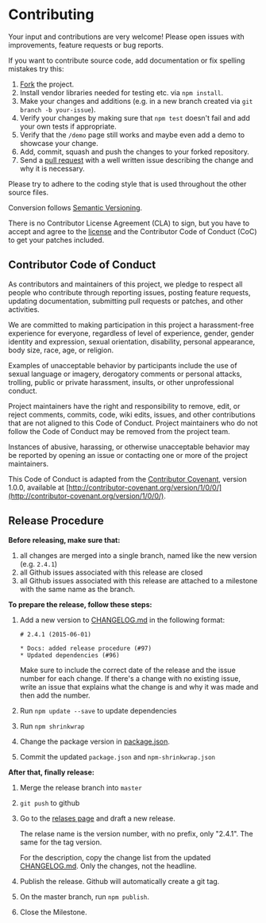 # Contributing

Your input and contributions are very welcome! Please open issues with improvements, feature requests or bug reports.

If you want to contribute source code, add documentation or fix spelling mistakes try this:

1. [Fork](http://help.github.com/forking/) the project.
1. Install vendor libraries needed for testing etc. via `npm install`.
1. Make your changes and additions (e.g. in a new branch created via ```git branch -b your-issue```).
1. Verify your changes by making sure that `npm test` doesn't fail and add your own tests if appropriate.
1. Verify that the `/demo` page still works and maybe even add a demo to showcase your change.
1. Add, commit, squash and push the changes to your forked repository.
1. Send a [pull request](http://help.github.com/pull-requests/) with a well written issue describing the change and why it is necessary.

Please try to adhere to the coding style that is used throughout the other source files.

Conversion follows [Semantic Versioning](http://semver.org/).

There is no Contributor License Agreement (CLA) to sign, but you have to accept and agree to the [license](LICENSE) and the Contributor Code of Conduct (CoC) to get your patches included.

## Contributor Code of Conduct

As contributors and maintainers of this project, we pledge to respect all people who contribute through reporting issues, posting feature requests, updating documentation, submitting pull requests or patches, and other activities.

We are committed to making participation in this project a harassment-free experience for everyone, regardless of level of experience, gender, gender identity and expression, sexual orientation, disability, personal appearance, body size, race, age, or religion.

Examples of unacceptable behavior by participants include the use of sexual language or imagery, derogatory comments or personal attacks, trolling, public or private harassment, insults, or other unprofessional conduct.

Project maintainers have the right and responsibility to remove, edit, or reject comments, commits, code, wiki edits, issues, and other contributions that are not aligned to this Code of Conduct. Project maintainers who do not follow the Code of Conduct may be removed from the project team.

Instances of abusive, harassing, or otherwise unacceptable behavior may be reported by opening an issue or contacting one or more of the project maintainers.

This Code of Conduct is adapted from the [Contributor Covenant](http://contributor-covenant.org), version 1.0.0, available at [http://contributor-covenant.org/version/1/0/0/](http://contributor-covenant.org/version/1/0/0/).

## Release Procedure

**Before releasing, make sure that:**

1. all changes are merged into a single branch, named like the new version (e.g. `2.4.1`)
1. all Github issues associated with this release are closed
1. all Github issues associated with this release are attached to a milestone with the same name as the branch.

**To prepare the release, follow these steps:**

1. Add a new version to [CHANGELOG.md](CHANGELOG.md) in the following format:

    ```
    # 2.4.1 (2015-06-01)

    * Docs: added release procedure (#97)
    * Updated dependencies (#96)
    ```

    Make sure to include the correct date of the release and the issue number for each change. If there's a change with
    no existing issue, write an issue that explains what the change is and why it was made and then add the number.

1. Run `npm update --save` to update dependencies
1. Run `npm shrinkwrap`
1. Change the package version in [package.json](package.json).
1. Commit the updated `package.json` and `npm-shrinkwrap.json`

**After that, finally release:**

1. Merge the release branch into `master`
1. `git push` to github
1. Go to the [relases page](https://github.com/berlinonline/converjon/releases) and draft a new release.

    The relase name is the version number, with no prefix, only "2.4.1". The same for the tag version.

    For the description, copy the change list from the updated [CHANGELOG.md](CHANGELOG.md). Only the changes, not the
    headline.
1. Publish the release. Github will automatically create a git tag.
1. On the master branch, run `npm publish`.
1. Close the Milestone.
